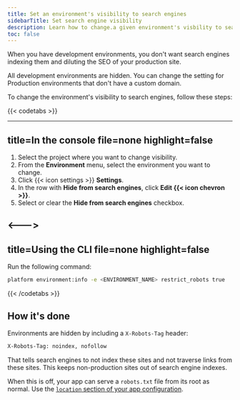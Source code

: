 ```yaml
---
title: Set an environment's visibility to search engines
sidebarTitle: Set search engine visibility
description: Learn how to change.a given environment's visbility to search engines.
toc: false
---
```


When you have development environments,
you don't want search engines indexing them and diluting the SEO of your production site.

All development environments are hidden.
You can change the setting for Production environments that don't have a custom domain.

To change the environment's visibility to search engines, follow these steps:

{{< codetabs >}}

---
title=In the console
file=none
highlight=false
---

<!--This is in HTML to get the icon not to break the list. -->
<ol>
  <li>Select the project where you want to change visibility.</li>
  <li>From the <strong>Environment</strong> menu, select the environment you want to change.</li>
  <li>Click {{< icon settings >}} <strong>Settings</strong>.</li>
  <li>In the row with <strong>Hide from search engines</strong>, click <strong>Edit {{< icon chevron >}}</strong>.</li>
  <li>Select or clear the <strong>Hide from search engines</strong> checkbox.</li>
</ol>

<--->
---
title=Using the CLI
file=none
highlight=false
---

Run the following command:

```bash
platform environment:info -e <ENVIRONMENT_NAME> restrict_robots true
```

{{< /codetabs >}}

## How it's done

Environments are hidden by including a `X-Robots-Tag` header:

```txt
X-Robots-Tag: noindex, nofollow
```

That tells search engines to not index these sites and not traverse links from these sites.
This keeps non-production sites out of search engine indexes.

When this is off, your app can serve a `robots.txt` file from its root as normal.
Use the [`location` section of your app configuration](../../configuration/app/app-reference.md#locations).

